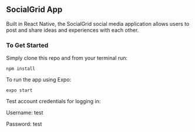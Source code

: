 ## SocialGrid App

<p>Built in React Native, the SocialGrid social media application allows users to post and share ideas and experiences with each other.</p>

### To Get Started

<p>Simply clone this repo and from your terminal run:</p>

```
npm install
```

<p>To run the app using Expo:</p>

```
expo start
```

<p>Test account credentials for logging in:</p>
<p>Username: test</p>
<p>Password: test</p>
